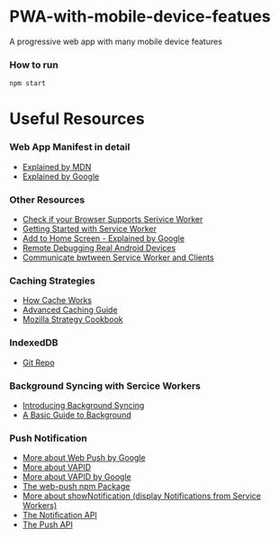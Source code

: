 # PWA-with-mobile-device-featues
A progressive web app with many mobile device features

### How to run
```
npm start
```

# Useful Resources

### Web App Manifest in detail
* [Explained by MDN](https://developer.mozilla.org/en-US/docs/Web/Manifest)
* [Explained by Google](https://developers.google.com/web/fundamentals/engage-and-retain/web-app-manifest/)

### Other Resources
* [Check if your Browser Supports Serivice Worker](https://jakearchibald.github.io/isserviceworkerready/)
* [Getting Started with Service Worker](https://developers.google.com/web/fundamentals/primers/service-workers/)
* [Add to Home Screen - Explained by Google](https://developers.google.com/web/fundamentals/app-install-banners/)
* [Remote Debugging Real Android Devices](https://developers.google.com/web/tools/chrome-devtools/remote-debugging/)
* [Communicate bwtween Service Worker and Clients](http://craig-russell.co.uk/2016/01/29/service-worker-messaging.html#.XRR-UJMzZ25)

### Caching Strategies
* [How Cache Works](https://jakearchibald.com/2014/offline-cookbook/#cache-persistence)
* [Advanced Caching Guide](https://www.afasterweb.com/2017/01/31/upgrading-your-service-worker-cache/)
* [Mozilla Strategy Cookbook](https://serviceworke.rs/strategy-cache-and-update_service-worker_doc.html)

### IndexedDB
* [Git Repo](https://github.com/jakearchibald/idb)

### Background Syncing with Sercice Workers
* [Introducing Background Syncing](https://developers.google.com/web/updates/2015/12/background-sync)
* [A Basic Guide to Background](https://ponyfoo.com/articles/backgroundsync)

### Push Notification
* [More about Web Push by Google](https://developers.google.com/web/fundamentals/engage-and-retain/push-notifications/)
* [More about VAPID](https://blog.mozilla.org/services/2016/04/04/using-vapid-with-webpush/)
* [More about VAPID by Google](https://developers.google.com/web/updates/2016/07/web-push-interop-wins)
* [The web-push npm Package](https://github.com/web-push-libs/web-push)
* [More about showNotification (display Notifications from Service Workers)](https://developer.mozilla.org/en-US/docs/Web/API/ServiceWorkerRegistration/showNotification)
* [The Notification API](https://developer.mozilla.org/en/docs/Web/API/notification)
* [The Push API](https://developer.mozilla.org/en/docs/Web/API/Push_API)